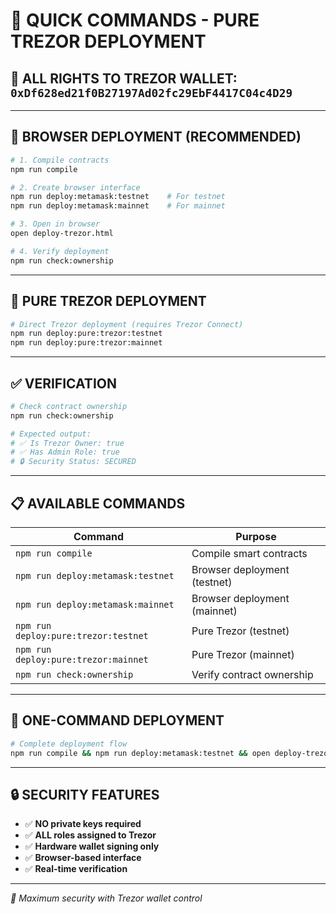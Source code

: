 # 🚀 QUICK COMMANDS - PURE TREZOR DEPLOYMENT

## 🔐 **ALL RIGHTS TO TREZOR WALLET: `0xDf628ed21f0B27197Ad02fc29EbF4417C04c4D29`**

---

## 🦊 **BROWSER DEPLOYMENT (RECOMMENDED)**

```bash
# 1. Compile contracts
npm run compile

# 2. Create browser interface
npm run deploy:metamask:testnet    # For testnet
npm run deploy:metamask:mainnet    # For mainnet

# 3. Open in browser
open deploy-trezor.html

# 4. Verify deployment
npm run check:ownership
```

---

## 🔐 **PURE TREZOR DEPLOYMENT**

```bash
# Direct Trezor deployment (requires Trezor Connect)
npm run deploy:pure:trezor:testnet
npm run deploy:pure:trezor:mainnet
```

---

## ✅ **VERIFICATION**

```bash
# Check contract ownership
npm run check:ownership

# Expected output:
# ✅ Is Trezor Owner: true
# ✅ Has Admin Role: true
# 🔒 Security Status: SECURED
```

---

## 📋 **AVAILABLE COMMANDS**

| Command | Purpose |
|---------|---------|
| `npm run compile` | Compile smart contracts |
| `npm run deploy:metamask:testnet` | Browser deployment (testnet) |
| `npm run deploy:metamask:mainnet` | Browser deployment (mainnet) |
| `npm run deploy:pure:trezor:testnet` | Pure Trezor (testnet) |
| `npm run deploy:pure:trezor:mainnet` | Pure Trezor (mainnet) |
| `npm run check:ownership` | Verify contract ownership |

---

## 🎯 **ONE-COMMAND DEPLOYMENT**

```bash
# Complete deployment flow
npm run compile && npm run deploy:metamask:testnet && open deploy-trezor.html
```

---

## 🔒 **SECURITY FEATURES**

- ✅ **NO private keys required**
- ✅ **ALL roles assigned to Trezor**
- ✅ **Hardware wallet signing only**
- ✅ **Browser-based interface**
- ✅ **Real-time verification**

---

*🔐 Maximum security with Trezor wallet control*
